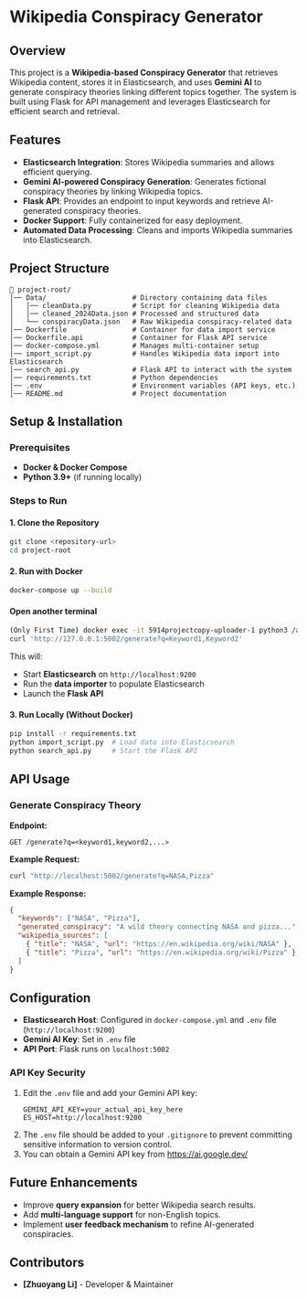 # Wikipedia Conspiracy Generator

## Overview

This project is a **Wikipedia-based Conspiracy Generator** that retrieves Wikipedia content, stores it in Elasticsearch, and uses **Gemini AI** to generate conspiracy theories linking different topics together. The system is built using Flask for API management and leverages Elasticsearch for efficient search and retrieval.

## Features

- **Elasticsearch Integration**: Stores Wikipedia summaries and allows efficient querying.
- **Gemini AI-powered Conspiracy Generation**: Generates fictional conspiracy theories by linking Wikipedia topics.
- **Flask API**: Provides an endpoint to input keywords and retrieve AI-generated conspiracy theories.
- **Docker Support**: Fully containerized for easy deployment.
- **Automated Data Processing**: Cleans and imports Wikipedia summaries into Elasticsearch.

## Project Structure

```
📂 project-root/
│── Data/                     # Directory containing data files
│   │── cleanData.py          # Script for cleaning Wikipedia data
│   │── cleaned_2024Data.json # Processed and structured data
│   └── conspiracyData.json   # Raw Wikipedia conspiracy-related data
│── Dockerfile                # Container for data import service
│── Dockerfile.api            # Container for Flask API service
│── docker-compose.yml        # Manages multi-container setup
│── import_script.py          # Handles Wikipedia data import into Elasticsearch
│── search_api.py             # Flask API to interact with the system
│── requirements.txt          # Python dependencies
│── .env                      # Environment variables (API keys, etc.)
│── README.md                 # Project documentation
```

## Setup & Installation

### Prerequisites

- **Docker & Docker Compose**
- **Python 3.9+** (if running locally)

### Steps to Run

#### 1. Clone the Repository

```bash
git clone <repository-url>
cd project-root
```

#### 2. Run with Docker

```bash
docker-compose up --build
```

#### Open another terminal

```bash
(Only First Time) docker exec -it 5914projectcopy-uploader-1 python3 /app/import_script.py;
curl 'http://127.0.0.1:5002/generate?q=Keyword1,Keyword2'
```

This will:

- Start **Elasticsearch** on `http://localhost:9200`
- Run the **data importer** to populate Elasticsearch
- Launch the **Flask API**

#### 3. Run Locally (Without Docker)

```bash
pip install -r requirements.txt
python import_script.py  # Load data into Elasticsearch
python search_api.py     # Start the Flask API
```

## API Usage

### Generate Conspiracy Theory

**Endpoint:**

```
GET /generate?q=<keyword1,keyword2,...>
```

**Example Request:**

```bash
curl "http://localhost:5002/generate?q=NASA,Pizza"
```

**Example Response:**

```json
{
  "keywords": ["NASA", "Pizza"],
  "generated_conspiracy": "A wild theory connecting NASA and pizza...",
  "wikipedia_sources": [
    { "title": "NASA", "url": "https://en.wikipedia.org/wiki/NASA" },
    { "title": "Pizza", "url": "https://en.wikipedia.org/wiki/Pizza" }
  ]
}
```

## Configuration

- **Elasticsearch Host**: Configured in `docker-compose.yml` and `.env` file (`http://localhost:9200`)
- **Gemini AI Key**: Set in `.env` file
- **API Port**: Flask runs on `localhost:5002`

### API Key Security

1. Edit the `.env` file and add your Gemini API key:
   ```
   GEMINI_API_KEY=your_actual_api_key_here
   ES_HOST=http://localhost:9200
   ```
2. The `.env` file should be added to your `.gitignore` to prevent committing sensitive information to version control.
3. You can obtain a Gemini API key from https://ai.google.dev/

## Future Enhancements

- Improve **query expansion** for better Wikipedia search results.
- Add **multi-language support** for non-English topics.
- Implement **user feedback mechanism** to refine AI-generated conspiracies.

## Contributors

- **[Zhuoyang Li]** - Developer & Maintainer

